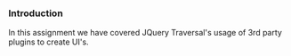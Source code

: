 ### Introduction
In this assignment we have covered JQuery Traversal's usage of 3rd party plugins to create UI's. 